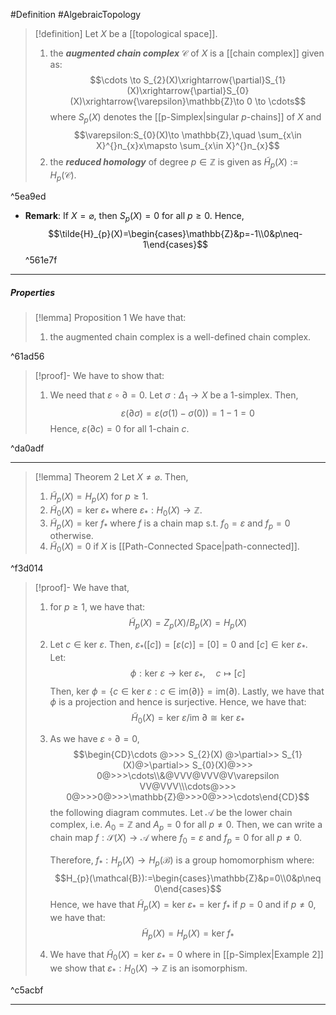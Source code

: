#Definition #AlgebraicTopology 

> [!definition]
> Let $X$ be a [[topological space]]. 
> 1. the ***augmented chain complex*** $\mathcal{C}$ of $X$ is a [[chain complex]] given as: $$\cdots \to S_{2}(X)\xrightarrow{\partial}S_{1}(X)\xrightarrow{\partial}S_{0}(X)\xrightarrow{\varepsilon}\mathbb{Z}\to 0 \to \cdots$$where $S_{p}(X)$ denotes the [[p-Simplex|singular $p$-chains]] of $X$ and $$\varepsilon:S_{0}(X)\to \mathbb{Z},\quad \sum_{x\in X}^{}n_{x}x\mapsto \sum_{x\in X}^{}n_{x}$$
> 2. the ***reduced homology*** of degree $p\in \mathbb{Z}$ is given as $\tilde{H}_{p}(X):=H_{p}(\mathcal{C})$.

^5ea9ed

- **Remark**: If $X=\varnothing$, then $S_{p}(X) =0$ for all $p\geq 0$. Hence, $$\tilde{H}_{p}(X)=\begin{cases}\mathbb{Z}&p=-1\\0&p\neq-1\end{cases}$$ ^561e7f
---
##### Properties
> [!lemma] Proposition 1
> We have that:
> 1. the augmented chain complex is a well-defined chain complex. 

^61ad56

> [!proof]-
> We have to show that:
> 1. We need that $\varepsilon \circ\partial = 0$. Let $\sigma:\Delta_{1}\to X$ be a $1$-simplex. Then, $$\varepsilon(\partial\sigma)=\varepsilon(\sigma(1)-\sigma(0))=1-1=0$$ Hence, $\varepsilon(\partial c) = 0$ for all $1$-chain $c$. 

^da0adf

---
> [!lemma] Theorem 2
> Let $X\neq \varnothing$. Then,
> 1. $\tilde{H}_{p}(X)=H_{p}(X)$ for $p\geq 1$.
> 2. $\tilde{H}_{0}(X)=\text{ker }\varepsilon_{*}$ where $\varepsilon_{*}:H_{0}(X)\to \mathbb{Z}$.
> 3. $\tilde{H}_{p}(X)=\text{ker }f_{*}$ where $f$ is a chain map s.t. $f_{0}= \varepsilon$ and $f_{p}=0$ otherwise.
> 4. $\tilde{H}_{0}(X)=0$ if $X$ is [[Path-Connected Space|path-connected]].

^f3d014

> [!proof]-
> We have that, 
> 1. for $p\geq 1$, we have that: $$\tilde{H}_{p}(X)= Z_{p}(X) / B_{p}(X)=H_{p}(X)$$
> 2. Let $c\in \text{ker }\varepsilon$. Then, $\varepsilon_{*}([c])=[\varepsilon(c)]=[0]=0$ and $[c]\in \text{ker }\varepsilon_{*}$. Let: $$\phi: \text{ker }\varepsilon\to \text{ker } \varepsilon_{*},\quad c \mapsto [c]$$Then, $\text{ker }\phi=\{ c\in \text{ker }\varepsilon :c\in  \text{im}(\partial) \}=\text{im}(\partial)$. Lastly, we have that $\phi$ is a projection and hence is surjective. Hence, we have that: $$\tilde{H}_{0}(X)= \text{ker }\varepsilon / \text{im }\partial \cong \text{ker }\varepsilon_{*}$$
> 3. As we have $\varepsilon \circ \partial = 0$, 
> $$\begin{CD}\cdots @>>> S_{2}(X) @>\partial>> S_{1}(X)@>\partial>> S_{0}(X)@>>> 0@>>>\cdots\\&@VVV@VVV@V\varepsilon VV@VVV\\\cdots@>>> 0@>>>0@>>>\mathbb{Z}@>>>0@>>>\cdots\end{CD}$$the following diagram commutes. Let $\mathcal{A}$ be the lower chain complex, i.e. $A_{0}=\mathbb{Z}$ and $A_{p}=0$ for all $p\neq 0$. Then, we can write a chain map $f:\mathcal{S}(X)\to \mathcal{A}$ where $f_{0}=\varepsilon$ and $f_{p}=0$ for all $p\neq 0$.
> 
>    Therefore, $f_{*}:H_{p}(X)\to H_{p}(\mathcal{B})$ is a group homomorphism where: $$H_{p}(\mathcal{B}):=\begin{cases}\mathbb{Z}&p=0\\0&p\neq 0\end{cases}$$Hence, we have that $\tilde{H}_{p}(X)=\text{ker }\varepsilon_{*}=\text{ker }f_{*}$ if $p=0$ and if $p\neq 0$, we have that: $$\tilde{H}_{p}(X)=H_{p}(X)=\text{ker }f_{*}$$
>4. We have that $\tilde{H}_{0}(X)=\text{ker } \varepsilon_{*} = 0$ where in [[p-Simplex|Example 2]] we show that $\varepsilon_{*}:H_{0}(X)\to \mathbb{Z}$ is an isomorphism.

^c5acbf

---